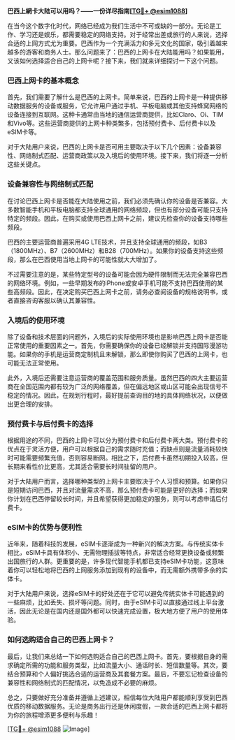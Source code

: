 **巴西上網卡大陆可以用吗？——一份详尽指南[[TG💪+ @esim1088](https://t.me/s/esim1088)]**

在当今这个数字化时代，网络已经成为我们生活中不可或缺的一部分。无论是工作、学习还是娱乐，都需要稳定的网络支持。对于经常出差或旅行的人来说，选择合适的上网方式尤为重要。巴西作为一个充满活力和多元文化的国家，吸引着越来越多的游客和商务人士。那么问题来了：巴西的上网卡在大陆能用吗？如果能用，又该如何选择适合自己的上网卡呢？接下来，我们就来详细探讨一下这个问题。

### 巴西上网卡的基本概念

首先，我们需要了解什么是巴西的上网卡。简单来说，巴西的上网卡是一种提供移动数据服务的设备或服务，它允许用户通过手机、平板电脑或其他支持蜂窝网络的设备连接到互联网。这种卡通常由当地的通信运营商提供，比如Claro、Oi、TIM和Vivo等。这些运营商提供的上网卡种类繁多，包括预付费卡、后付费卡以及eSIM卡等。

对于大陆用户来说，巴西的上网卡是否可用主要取决于以下几个因素：设备兼容性、网络制式匹配、运营商政策以及入境后的使用环境。接下来，我们将逐一分析这些关键点。

### 设备兼容性与网络制式匹配

在讨论巴西上网卡是否能在大陆使用之前，我们必须先确认你的设备是否兼容。大多数智能手机和平板电脑都支持全球通用的网络频段，但也有部分设备可能只支持特定的频段。因此，在购买或使用巴西上网卡之前，建议先检查你的设备支持哪些频段。

巴西的主要运营商普遍采用4G LTE技术，并且支持全球通用的频段，如B3（1800MHz）、B7（2600MHz）和B28（700MHz）。如果你的设备支持这些频段，那么在巴西使用当地上网卡的可能性就大大增加了。

不过需要注意的是，某些特定型号的设备可能会因为硬件限制而无法完全兼容巴西的网络环境。例如，一些早期发布的iPhone或安卓手机可能不支持巴西使用的某些高频段。因此，在决定购买巴西上网卡之前，请务必查阅设备的规格说明书，或者直接咨询客服以确认其兼容性。

### 入境后的使用环境

除了设备和技术层面的问题外，入境后的实际使用环境也是影响巴西上网卡是否能正常使用的重要因素之一。首先，你需要确保你的设备已经解锁并支持国际漫游功能。如果你的手机是运营商定制机且未解锁，那么即使你购买了巴西的上网卡，也可能无法正常使用。

此外，入境后还需要注意运营商的覆盖范围和服务质量。虽然巴西的四大主要运营商在全国范围内都有较为广泛的网络覆盖，但在偏远地区或山区可能会出现信号不稳定的情况。因此，在规划行程时，最好提前查询目的地的具体网络状况，以便做出更合理的安排。

### 预付费卡与后付费卡的选择

根据用途的不同，巴西的上网卡可以分为预付费卡和后付费卡两大类。预付费卡的优点在于灵活方便，用户可以根据自己的需求随时充值；而缺点则是流量消耗较快时可能需要频繁充值，否则容易断网。相比之下，后付费卡虽然初期投入较高，但长期来看性价比更高，尤其适合需要长时间驻留的用户。

对于大陆用户而言，选择哪种类型的上网卡主要取决于个人习惯和预算。如果你只是短期访问巴西，并且对流量需求不高，那么预付费卡可能是更好的选择；而如果你计划在巴西停留较长时间，并且希望获得更加稳定的服务，则可以考虑申请后付费卡。

### eSIM卡的优势与便利性

近年来，随着科技的发展，eSIM卡逐渐成为一种新兴的解决方案。与传统实体卡相比，eSIM卡具有体积小、无需物理插拔等特点，非常适合经常更换设备或频繁出国旅行的人群。更重要的是，许多现代智能手机都已支持eSIM卡功能，这意味着你可以轻松地将巴西的上网服务添加到现有的设备中，而无需额外携带多余的实体卡。

对于大陆用户来说，选择eSIM卡的好处还在于它可以避免传统实体卡可能遇到的一些麻烦，比如丢失、损坏等问题。同时，由于eSIM卡可以直接通过线上平台激活，因此无论是在国内还是国外都可以快速完成设置，极大地方便了用户的使用体验。

### 如何选购适合自己的巴西上网卡？

最后，让我们来总结一下如何选购适合自己的巴西上网卡。首先，要根据自身的需求确定所需的功能和服务类型，比如流量大小、通话时长、短信数量等。其次，要结合预算和个人偏好挑选合适的运营商及其套餐方案。最后，不要忘记检查设备的兼容性和网络制式的匹配情况，以免造成不必要的麻烦。

总之，只要做好充分准备并遵循上述建议，相信每位大陆用户都能顺利享受到巴西优质的移动数据服务。无论是商务出行还是休闲度假，一款合适的巴西上网卡都将为你的旅程增添更多便利与乐趣！

[[TG💪+ @esim1088](https://t.me/s/esim1088) ![Image](https://i.postimg.cc/4NQfJmqS/Snipaste-2025-05-13-00-14-12.png)]